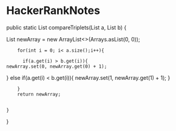 # HackerRankNotes
 public static List<Integer> compareTriplets(List<Integer> a, List<Integer> b) { 
        
List<Integer> newArray = new ArrayList<>(Arrays.asList(0, 0));
      
        for(int i = 0; i< a.size();i++){
            
          if(a.get(i) > b.get(i)){
    newArray.set(0, newArray.get(0) + 1);
} else if(a.get(i) < b.get(i)){
    newArray.set(1, newArray.get(1) + 1); 
}

            
        }
        return newArray;
        

    }

}

